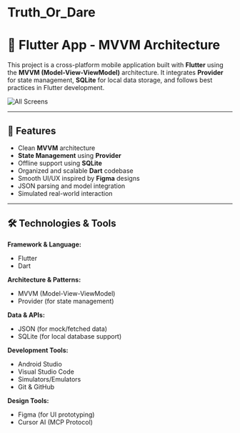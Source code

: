 # Truth_Or_Dare

# 📱 Flutter App - MVVM Architecture

This project is a cross-platform mobile application built with **Flutter** using the **MVVM (Model-View-ViewModel)** architecture. It integrates **Provider** for state management, **SQLite** for local data storage, and follows best practices in Flutter development.

![All Screens](https://github.com/user-attachments/assets/a2af94ff-c6af-4b24-a385-dcf5dc9f86d6)

---

## 🚀 Features

- Clean **MVVM** architecture  
- **State Management** using **Provider**  
- Offline support using **SQLite**  
- Organized and scalable **Dart** codebase  
- Smooth UI/UX inspired by **Figma** designs  
- JSON parsing and model integration  
- Simulated real-world interaction  

---

## 🛠 Technologies & Tools

**Framework & Language:**

- Flutter  
- Dart

**Architecture & Patterns:**

- MVVM (Model-View-ViewModel)  
- Provider (for state management)

**Data & APIs:**

- JSON (for mock/fetched data)  
- SQLite (for local database support)

**Development Tools:**

- Android Studio  
- Visual Studio Code  
- Simulators/Emulators  
- Git & GitHub

**Design Tools:**

- Figma (for UI prototyping)  
- Cursor AI (MCP Protocol)
